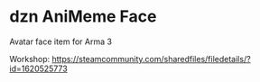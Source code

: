 # dzn AniMeme Face
Avatar face item for Arma 3

Workshop: https://steamcommunity.com/sharedfiles/filedetails/?id=1620525773

